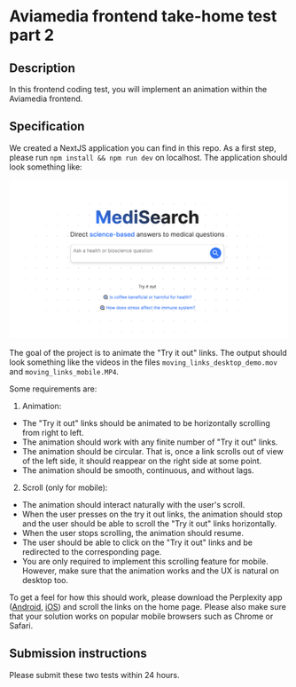 # Aviamedia frontend take-home test part 2

## Description

In this frontend coding test, you will implement an animation within the Aviamedia frontend.

## Specification

We created a NextJS application you can find in this repo. As a first step, please run `npm install && npm run dev` on localhost. The application should look something like:

![plot](./screenshot.png)

The goal of the project is to animate the "Try it out" links. The output should look something like the videos in the files `moving_links_desktop_demo.mov` and `moving_links_mobile.MP4`.

Some requirements are:

1. Animation:

- The "Try it out" links should be animated to be horizontally scrolling from right to left.
- The animation should work with any finite number of "Try it out" links.
- The animation should be circular. That is, once a link scrolls out of view of the left side, it should reappear on the right side at some point.
- The animation should be smooth, continuous, and without lags.

2. Scroll (only for mobile):

- The animation should interact naturally with the user's scroll.
- When the user presses on the try it out links, the animation should stop and the user should be able to scroll the "Try it out" links horizontally.
- When the user stops scrolling, the animation should resume.
- The user should be able to click on the "Try it out" links and be redirected to the corresponding page.
- You are only required to implement this scrolling feature for mobile. However, make sure that the animation works and the UX is natural on desktop too.

To get a feel for how this should work, please download the Perplexity app ([Android](https://play.google.com/store/apps/details?id=ai.perplexity.app.android&hl=en&gl=US), [iOS](https://apps.apple.com/us/app/perplexity-ask-anything/id1668000334)) and scroll the links on the home page. Please also make sure that your solution works on popular mobile browsers such as Chrome or Safari.

## Submission instructions

Please submit these two tests within 24 hours.